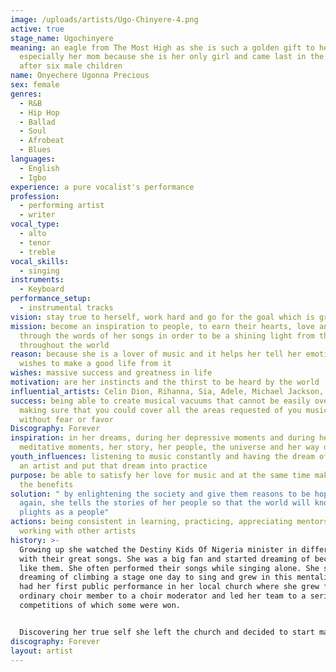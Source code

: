 ```yaml
---
image: /uploads/artists/Ugo-Chinyere-4.png
active: true
stage_name: Ugochinyere
meaning: an eagle from The Most High as she is such a golden gift to her family,
  especially her mom because she is her only girl and came last in the family
  after six male children
name: Onyechere Ugonna Precious
sex: female
genres:
  - R&B
  - Hip Hop
  - Ballad
  - Soul
  - Afrobeat
  - Blues
languages:
  - English
  - Igbo
experience: a pure vocalist's performance
profession:
  - performing artist
  - writer
vocal_type:
  - alto
  - tenor
  - treble
vocal_skills:
  - singing
instruments:
  - Keyboard
performance_setup:
  - instrumental tracks
vision: stay true to herself, work hard and go for the goal which is greatness
mission: become an inspiration to people, to earn their hearts, love and care
  through the words of her songs in order to be a shining light from the East
  throughout the world
reason: because she is a lover of music and it helps her tell her emotions and
  wishes to make a good life from it
wishes: massive success and greatness in life
motivation: are her instincts and the thirst to be heard by the world
influential_artists: Celin Dion, Rihanna, Sia, Adele, Michael Jackson, Lucky Dube
success: being able to create musical vacuums that cannot be easily overlooked,
  making sure that you could cover all the areas requested of you musically
  without fear or favor
Discography: Forever
inspiration: in her dreams, during her depressive moments and during her
  meditative moments, her story, her people, the universe and her way of life
youth_influences: listening to music constantly and having the dream of becoming
  an artist and put that dream into practice
purpose: be able to satisfy her love for music and at the same time make harvest
  the benefits
solution: " by enlightening the society and give them reasons to be hopeful
  again, she tells the stories of her people so that the world will know their
  plights as a people"
actions: being consistent in learning, practicing, appreciating mentorship and
  working with other artists
history: >-
  Growing up she watched the Destiny Kids Of Nigeria minister in different ways
  with their great songs. She was a big fan and started dreaming of becoming
  like them. She often performed their songs while singing alone. She started
  dreaming of climbing a stage one day to sing and grew in this mentality. She
  had her first public performance in her local church where she grew from an
  ordinary choir member to a choir moderator and led her team to a series of
  competitions of which some were won. 


  Discovering her true self she left the church and decided to start making her own songs. It was a difficult task for her since she couldn't figure out how and where to start but found her way in using her talents working together with other artists that like her musically protest against injustice towards her people. This is where she first made impact as an artist and now had her own stories to tell courtesy of the marginalization, killing and forceful disappearance of her people
discography: Forever
layout: artist
---
```

